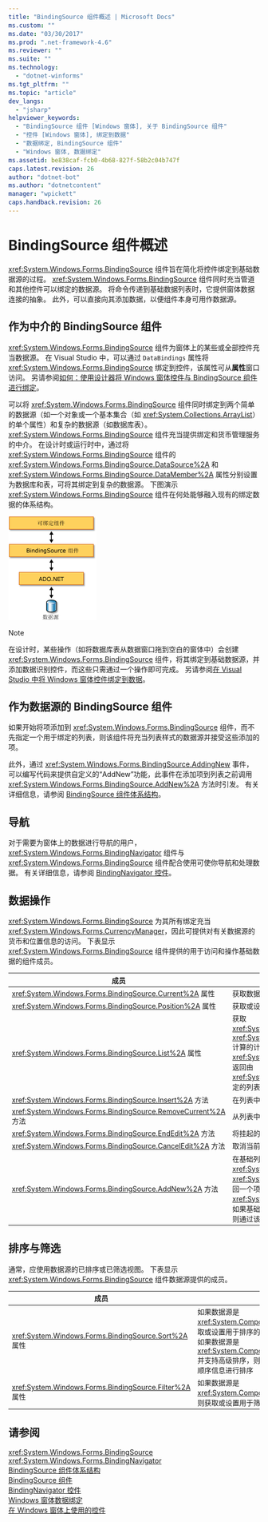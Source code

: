 ```yaml
---
title: "BindingSource 组件概述 | Microsoft Docs"
ms.custom: ""
ms.date: "03/30/2017"
ms.prod: ".net-framework-4.6"
ms.reviewer: ""
ms.suite: ""
ms.technology: 
  - "dotnet-winforms"
ms.tgt_pltfrm: ""
ms.topic: "article"
dev_langs: 
  - "jsharp"
helpviewer_keywords: 
  - "BindingSource 组件 [Windows 窗体], 关于 BindingSource 组件"
  - "控件 [Windows 窗体], 绑定到数据"
  - "数据绑定, BindingSource 组件"
  - "Windows 窗体, 数据绑定"
ms.assetid: be838caf-fcb0-4b68-827f-58b2c04b747f
caps.latest.revision: 26
author: "dotnet-bot"
ms.author: "dotnetcontent"
manager: "wpickett"
caps.handback.revision: 26
---
```

# BindingSource 组件概述
<xref:System.Windows.Forms.BindingSource> 组件旨在简化将控件绑定到基础数据源的过程。  <xref:System.Windows.Forms.BindingSource> 组件同时充当管道和其他控件可以绑定的数据源。  将命令传递到基础数据列表时，它提供窗体数据连接的抽象。  此外，可以直接向其添加数据，以便组件本身可用作数据源。  
  
## 作为中介的 BindingSource 组件  
 <xref:System.Windows.Forms.BindingSource> 组件为窗体上的某些或全部控件充当数据源。  在 Visual Studio 中，可以通过 `DataBindings` 属性将 <xref:System.Windows.Forms.BindingSource> 绑定到控件，该属性可从**属性**窗口访问。  另请参阅[如何：使用设计器将 Windows 窗体控件与 BindingSource 组件进行绑定](../../../../docs/framework/winforms/controls/bind-wf-controls-with-the-bindingsource.md)。  
  
 可以将 <xref:System.Windows.Forms.BindingSource> 组件同时绑定到两个简单的数据源（如一个对象或一个基本集合（如 <xref:System.Collections.ArrayList>）的单个属性）和复杂的数据源（如数据库表）。  <xref:System.Windows.Forms.BindingSource> 组件充当提供绑定和货币管理服务的中介。  在设计时或运行时中，通过将 <xref:System.Windows.Forms.BindingSource> 组件的 <xref:System.Windows.Forms.BindingSource.DataSource%2A> 和 <xref:System.Windows.Forms.BindingSource.DataMember%2A> 属性分别设置为数据库和表，可将其绑定到复杂的数据源。  下图演示 <xref:System.Windows.Forms.BindingSource> 组件在何处能够融入现有的绑定数据的体系结构。  
  
 ![绑定源和数据绑定体系结构](../../../../docs/framework/winforms/controls/media/net-bindsrcdatabindarch.gif "NET\_BindSrcDataBindArch")  
  
> [!NOTE]
>  在设计时，某些操作（如将数据库表从数据窗口拖到空白的窗体中）会创建 <xref:System.Windows.Forms.BindingSource> 组件，将其绑定到基础数据源，并添加数据识别控件，而这些只需通过一个操作即可完成。  另请参阅[在 Visual Studio 中将 Windows 窗体控件绑定到数据](../Topic/Bind%20Windows%20Forms%20controls%20to%20data%20in%20Visual%20Studio.md)。  
  
## 作为数据源的 BindingSource 组件  
 如果开始将项添加到 <xref:System.Windows.Forms.BindingSource> 组件，而不先指定一个用于绑定的列表，则该组件将充当列表样式的数据源并接受这些添加的项。  
  
 此外，通过 <xref:System.Windows.Forms.BindingSource.AddingNew> 事件，可以编写代码来提供自定义的“AddNew”功能，此事件在添加项到列表之前调用 <xref:System.Windows.Forms.BindingSource.AddNew%2A> 方法时引发。  有关详细信息，请参阅 [BindingSource 组件体系结构](../../../../docs/framework/winforms/controls/bindingsource-component-architecture.md)。  
  
## 导航  
 对于需要为窗体上的数据进行导航的用户，<xref:System.Windows.Forms.BindingNavigator> 组件与 <xref:System.Windows.Forms.BindingSource> 组件配合使用可使你导航和处理数据。  有关详细信息，请参阅 [BindingNavigator 控件](../../../../docs/framework/winforms/controls/bindingnavigator-control-windows-forms.md)。  
  
## 数据操作  
 <xref:System.Windows.Forms.BindingSource> 为其所有绑定充当 <xref:System.Windows.Forms.CurrencyManager>，因此可提供对有关数据源的货币和位置信息的访问。  下表显示 <xref:System.Windows.Forms.BindingSource> 组件提供的用于访问和操作基础数据的组件成员。  
  
|成员|描述|  
|--------|--------|  
|<xref:System.Windows.Forms.BindingSource.Current%2A> 属性|获取数据源的当前项。|  
|<xref:System.Windows.Forms.BindingSource.Position%2A> 属性|获取或设置基础列表中的当前位置。|  
|<xref:System.Windows.Forms.BindingSource.List%2A> 属性|获取 <xref:System.Windows.Forms.BindingSource.DataSource%2A> 和 <xref:System.Windows.Forms.BindingSource.DataMember%2A> 计算的计算列表。  如果未设置 <xref:System.Windows.Forms.BindingSource.DataMember%2A>，返回由 <xref:System.Windows.Forms.BindingSource.DataSource%2A> 指定的列表。|  
|<xref:System.Windows.Forms.BindingSource.Insert%2A> 方法|在列表中指定索引的位置插入项。|  
|<xref:System.Windows.Forms.BindingSource.RemoveCurrent%2A> 方法|从列表中移除当前项。|  
|<xref:System.Windows.Forms.BindingSource.EndEdit%2A> 方法|将挂起的更改应用于基础数据源。|  
|<xref:System.Windows.Forms.BindingSource.CancelEdit%2A> 方法|取消当前的编辑操作。|  
|<xref:System.Windows.Forms.BindingSource.AddNew%2A> 方法|在基础列表中添加一个新项。  如果数据源实现 <xref:System.ComponentModel.IBindingList> 并从 <xref:System.Windows.Forms.BindingSource.AddingNew> 事件返回一个项，则添加此项。  否则，该请求将传递给此列表的 <xref:System.ComponentModel.IBindingList.AddNew%2A> 方法。  如果基础列表不是 <xref:System.ComponentModel.IBindingList>，则通过该项的公共默认构造函数自动创建该项。|  
  
## 排序与筛选  
 通常，应使用数据源的已排序或已筛选视图。  下表显示 <xref:System.Windows.Forms.BindingSource> 组件数据源提供的成员。  
  
|成员|描述|  
|--------|--------|  
|<xref:System.Windows.Forms.BindingSource.Sort%2A> 属性|如果数据源是 <xref:System.ComponentModel.IBindingList>，则获取或设置用于排序的列名称并对顺序信息进行排序。  如果数据源是 <xref:System.ComponentModel.IBindingListView> 并支持高级排序，则获取用于排序的多个列名称并对顺序信息进行排序|  
|<xref:System.Windows.Forms.BindingSource.Filter%2A> 属性|如果数据源是 <xref:System.ComponentModel.IBindingListView>，则获取或设置用于筛选已查看的行的表达式。|  
  
## 请参阅  
 <xref:System.Windows.Forms.BindingSource>   
 <xref:System.Windows.Forms.BindingNavigator>   
 [BindingSource 组件体系结构](../../../../docs/framework/winforms/controls/bindingsource-component-architecture.md)   
 [BindingSource 组件](../../../../docs/framework/winforms/controls/bindingsource-component.md)   
 [BindingNavigator 控件](../../../../docs/framework/winforms/controls/bindingnavigator-control-windows-forms.md)   
 [Windows 窗体数据绑定](../../../../docs/framework/winforms/windows-forms-data-binding.md)   
 [在 Windows 窗体上使用的控件](../../../../docs/framework/winforms/controls/controls-to-use-on-windows-forms.md)